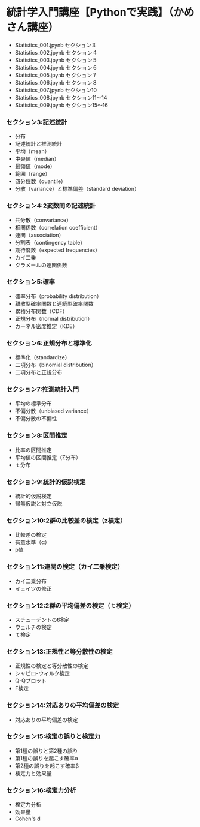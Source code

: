 # 統計学入門講座【Pythonで実践】（かめさん講座）

- Statistics_001.jpynb セクション３
- Statistics_002,jpynb セクション４
- Statistics_003.jpynb セクション５
- Statistics_004.jpynb セクション６
- Statistics_005.jpynb セクション７
- Statistics_006.jpynb セクション８
- Statistics_007.jpynb セクション10
- Statistics_008.jpynb セクション11〜14
- Statistics_009.jpynb セクション15〜16

### セクション3:記述統計
 - 分布
 - 記述統計と推測統計
 - 平均（mean）
 - 中央値（median）
 - 最頻値（mode）
 - 範囲（range）
 - 四分位数（quantile）
 - 分散（variance）と標準偏差（standard deviation）

### セクション4:2変数間の記述統計
 - 共分散（convariance）
 - 相関係数（correlation coefficient）
 - 連関（association）
 - 分割表（contingency table）
 - 期待度数（expected frequencies）
 - カイ二乗
 - クラメールの連関係数

### セクション5:確率
 - 確率分布（probability distribution）
 - 離散型確率関数と連続型確率関数
 - 累積分布関数（CDF）
 - 正規分布（normal distribution）
 - カーネル密度推定（KDE）

### セクション6:正規分布と標準化
 - 標準化（standardize）
 - 二項分布（binomial distribution）
 - 二項分布と正規分布

### セクション7:推測統計入門
 - 平均の標準分布
 - 不偏分散（unbiased variance）
 - 不偏分散の不偏性

### セクション8:区間推定
- 比率の区間推定
- 平均値の区間推定（Z分布）
- ｔ分布

### セクション9:統計的仮説検定
 - 統計的仮説検定
 - 帰無仮説と対立仮説

### セクション10:2群の比較差の検定（z検定）
 - 比較差の検定
 - 有意水準（α）
 - p値

### セクション11:連関の検定（カイ二乗検定）
 - カイ二乗分布
 - イェイツの修正

### セクション12:2群の平均偏差の検定（ｔ検定）
 - スチューデントのt検定
 - ウェルチの検定
 - ｔ検定

### セクション13:正規性と等分散性の検定
 - 正規性の検定と等分散性の検定
 - シャピロ-ウィルク検定
 - Q-Qプロット
 - F検定

### セクション14:対応ありの平均偏差の検定
 - 対応ありの平均偏差の検定

### セクション15:検定の誤りと検定力
 - 第1種の誤りと第2種の誤り
 - 第1種の誤りを起こす確率α
 - 第2種の誤りを起こす確率β
 - 検定力と効果量

### セクション16:検定力分析
 - 検定力分析
 - 効果量
 - Cohen's d